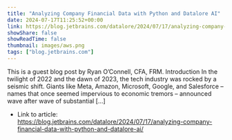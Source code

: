```yaml
---
title: "Analyzing Company Financial Data with Python and Datalore AI"
date: 2024-07-17T11:25:52+00:00
link: https://blog.jetbrains.com/datalore/2024/07/17/analyzing-company-financial-data-with-python-and-datalore-ai/
showShare: false
showReadTime: false
thumbnail: images/aws.png
tags: ["blog.jetbrains.com"]
---
```

This is a guest blog post by Ryan O’Connell, CFA, FRM. Introduction In the twilight of 2022 and the dawn of 2023, the tech industry was rocked by a seismic shift. Giants like Meta, Amazon, Microsoft, Google, and Salesforce – names that once seemed impervious to economic tremors – announced wave after wave of substantial […]

- Link to article: https://blog.jetbrains.com/datalore/2024/07/17/analyzing-company-financial-data-with-python-and-datalore-ai/